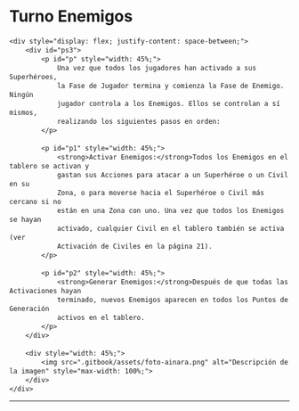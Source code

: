 # Turno Enemigos
    <div style="display: flex; justify-content: space-between;">
        <div id="ps3">
            <p id="p" style="width: 45%;">
                Una vez que todos los jugadores han activado a sus Superhéroes, 
                la Fase de Jugador termina y comienza la Fase de Enemigo. Ningún 
                jugador controla a los Enemigos. Ellos se controlan a sí mismos, 
                realizando los siguientes pasos en orden:
            </p>    
        
            <p id="p1" style="width: 45%;">    
                <strong>Activar Enemigos:</strong>Todos los Enemigos en el tablero se activan y 
                gastan sus Acciones para atacar a un Superhéroe o un Civil en su 
                Zona, o para moverse hacia el Superhéroe o Civil más cercano si no 
                están en una Zona con uno. Una vez que todos los Enemigos se hayan 
                activado, cualquier Civil en el tablero también se activa (ver 
                Activación de Civiles en la página 21).
            </p>    
        
            <p id="p2" style="width: 45%;">
                <strong>Generar Enemigos:</strong>Después de que todas las Activaciones hayan 
                terminado, nuevos Enemigos aparecen en todos los Puntos de Generación 
                activos en el tablero.
            </p>
        </div>
    
        <div style="width: 45%;">
            <img src=".gitbook/assets/foto-ainara.png" alt="Descripción de la imagen" style="max-width: 100%;">
        </div>
    </div>
***
